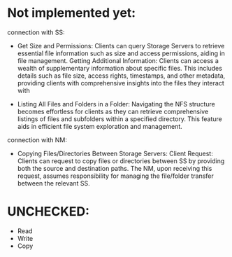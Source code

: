 # Not implemented yet:

connection with SS:
- Get Size and Permissions: Clients can query Storage Servers to retrieve essential file information such as size and access permissions, aiding in file management. Getting Additional Information: Clients can access a wealth of supplementary information about specific files. This includes details such as file size, access rights, timestamps, and other metadata, providing clients with comprehensive insights into the files they interact with

- Listing All Files and Folders in a Folder: Navigating the NFS structure becomes effortless for clients as they can retrieve comprehensive listings of files and subfolders within a specified directory. This feature aids in efficient file system exploration and management.

connection with NM:
- Copying Files/Directories Between Storage Servers:
Client Request: Clients can request to copy files or directories between SS by providing both the source and destination paths. The NM, upon receiving this request, assumes responsibility for managing the file/folder transfer between the relevant SS.


# UNCHECKED:
- Read
- Write
- Copy